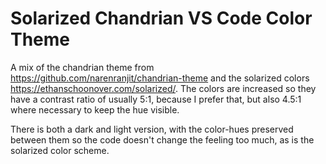 # Solarized Chandrian VS Code Color Theme

A mix of the chandrian theme from https://github.com/narenranjit/chandrian-theme and the solarized colors https://ethanschoonover.com/solarized/. The colors are increased so they have a contrast ratio of usually 5:1, because I prefer that, but also 4.5:1 where necessary to keep the hue visible.

There is both a dark and light version, with the color-hues preserved between them so the code doesn't change the feeling too much, as is the solarized color scheme.
